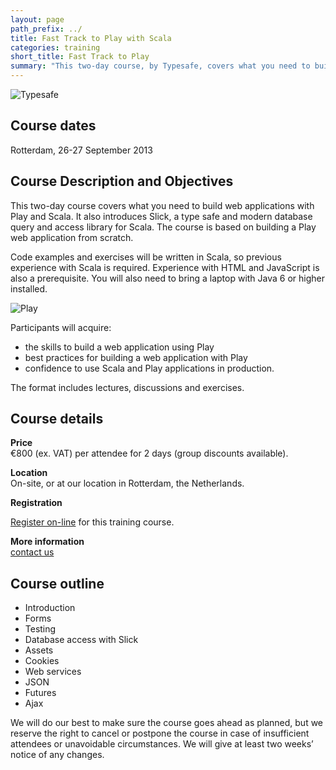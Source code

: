 ```yaml
---
layout: page
path_prefix: ../
title: Fast Track to Play with Scala
categories: training
short_title: Fast Track to Play
summary: "This two-day course, by Typesafe, covers what you need to build web applications with Play 2.1 and Scala. This is a practical course, based on building a working application from scratch."
---
```


![Typesafe](../about/images/typesafe.png)
			
## Course dates

Rotterdam, 26-27 September 2013


## Course Description and Objectives

This two-day course covers what you need to build web applications with Play and Scala. It also introduces Slick, a type safe and modern database query and access library for Scala. The course is based on building a Play web application from scratch.

Code examples and exercises will be written in Scala, so previous experience with Scala is required. Experience with HTML and JavaScript is also a prerequisite. You will also need to bring a laptop with Java 6 or higher installed. 

![Play](../services/images/play.png)

Participants will acquire: 

* the skills to build a web application using Play 
* best practices for building a web application with Play 
* confidence to use Scala and Play applications in production. 

The format includes lectures, discussions and exercises. 


## Course details

**Price**  
€800 (ex. VAT) per attendee for 2 days (group discounts available).

**Location**  
On-site, or at our location in Rotterdam, the Netherlands.

**Registration**

[Register on-line](/training/registration) for this training course.


**More information**  
[contact us](/contact)


## Course outline

* Introduction
* Forms
* Testing
* Database access with Slick
* Assets
* Cookies
* Web services
* JSON
* Futures
* Ajax

We will do our best to make sure the course goes ahead as planned, but we reserve the right to cancel or postpone the course in case of insufficient attendees or unavoidable circumstances. We will give at least two weeks’ notice of any changes.
